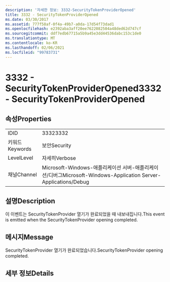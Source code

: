 ```yaml
---
description: '자세한 정보: 3332-SecurityTokenProviderOpened'
title: 3332 - SecurityTokenProviderOpened
ms.date: 03/30/2017
ms.assetid: 777f58af-0f4a-49b7-a0da-17d54f73dad1
ms.openlocfilehash: e2392aba3aff20ee7622082504a48ded62d747cf
ms.sourcegitcommit: ddf7edb67715a5b9a45e3dd44536dabc153c1de0
ms.translationtype: MT
ms.contentlocale: ko-KR
ms.lasthandoff: 02/06/2021
ms.locfileid: "99783731"
---
```

# <a name="3332---securitytokenprovideropened"></a><span data-ttu-id="e684b-103">3332 - SecurityTokenProviderOpened</span><span class="sxs-lookup"><span data-stu-id="e684b-103">3332 - SecurityTokenProviderOpened</span></span>

## <a name="properties"></a><span data-ttu-id="e684b-104">속성</span><span class="sxs-lookup"><span data-stu-id="e684b-104">Properties</span></span>  
  
|||  
|-|-|  
|<span data-ttu-id="e684b-105">ID</span><span class="sxs-lookup"><span data-stu-id="e684b-105">ID</span></span>|<span data-ttu-id="e684b-106">3332</span><span class="sxs-lookup"><span data-stu-id="e684b-106">3332</span></span>|  
|<span data-ttu-id="e684b-107">키워드</span><span class="sxs-lookup"><span data-stu-id="e684b-107">Keywords</span></span>|<span data-ttu-id="e684b-108">보안</span><span class="sxs-lookup"><span data-stu-id="e684b-108">Security</span></span>|  
|<span data-ttu-id="e684b-109">Level</span><span class="sxs-lookup"><span data-stu-id="e684b-109">Level</span></span>|<span data-ttu-id="e684b-110">자세히</span><span class="sxs-lookup"><span data-stu-id="e684b-110">Verbose</span></span>|  
|<span data-ttu-id="e684b-111">채널</span><span class="sxs-lookup"><span data-stu-id="e684b-111">Channel</span></span>|<span data-ttu-id="e684b-112">Microsoft-Windows-애플리케이션 서버-애플리케이션/디버그</span><span class="sxs-lookup"><span data-stu-id="e684b-112">Microsoft-Windows-Application Server-Applications/Debug</span></span>|  
  
## <a name="description"></a><span data-ttu-id="e684b-113">설명</span><span class="sxs-lookup"><span data-stu-id="e684b-113">Description</span></span>  

 <span data-ttu-id="e684b-114">이 이벤트는 SecurityTokenProvider 열기가 완료되었을 때 내보내집니다.</span><span class="sxs-lookup"><span data-stu-id="e684b-114">This event is emitted when the SecurityTokenProvider opening completed.</span></span>  
  
## <a name="message"></a><span data-ttu-id="e684b-115">메시지</span><span class="sxs-lookup"><span data-stu-id="e684b-115">Message</span></span>  

 <span data-ttu-id="e684b-116">SecurityTokenProvider 열기가 완료되었습니다.</span><span class="sxs-lookup"><span data-stu-id="e684b-116">SecurityTokenProvider opening completed.</span></span>  
  
## <a name="details"></a><span data-ttu-id="e684b-117">세부 정보</span><span class="sxs-lookup"><span data-stu-id="e684b-117">Details</span></span>
